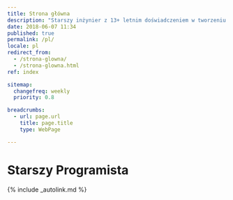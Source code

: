 ```yaml
---
title: Strona główna
description: "Starszy inżynier z 13+ letnim doświadczeniem w tworzeniu komercyjnych aplikacji internetowych"
date: 2018-06-07 11:34
published: true
permalink: /pl/
locale: pl
redirect_from:
  - /strona-glowna/
  - /strona-glowna.html
ref: index

sitemap:
  changefreq: weekly
  priority: 0.8

breadcrumbs:
  - url: page.url
    title: page.title
    type: WebPage

---
```


# Starszy Programista

{% include _autolink.md %}
